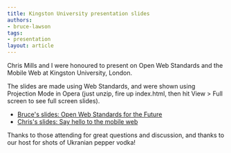 ```yaml
---
title: Kingston University presentation slides
authors:
- bruce-lawson
tags:
- presentation
layout: article
---
```

<p>Chris Mills and I were honoured to present on Open Web Standards and the Mobile Web at Kingston University, London.</p>

<p>The slides are made using Web Standards, and were shown using Projection Mode in Opera (just unzip, fire up index.html, then hit View &gt; Full screen to see full screen slides).</p>

<ul>
<li><a href="/blog/kingston-university-presentation-slides/Kingston-Uni-Bruce-April09.zip">Bruce&#39;s slides: Open Web Standards for the Future</a></li>
<li><a href="/blog/kingston-university-presentation-slides/Chris_slides_kingstonuni_preso.zip">Chris&#39;s slides: Say hello to the mobile web</a></li>
</ul>

<p>Thanks to those attending for great questions and discussion, and thanks to our host for shots of Ukranian pepper vodka!</p>

